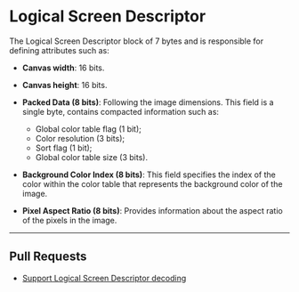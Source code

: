 # Logical Screen Descriptor

The Logical Screen Descriptor block of 7 bytes and is responsible for defining attributes such as:

- **Canvas width**: 16 bits.

- **Canvas height**: 16 bits.

- **Packed Data (8 bits)**: Following the image dimensions. This field is a single byte, contains compacted information such as:
    - Global color table flag (1 bit);
    - Color resolution (3 bits);
    - Sort flag (1 bit);
    - Global color table size (3 bits).

- **Background Color Index (8 bits)**: This field specifies the index of the color within the color table that represents the background color of the image.

- **Pixel Aspect Ratio (8 bits)**: Provides information about the aspect ratio of the pixels in the image.

---

## Pull Requests

- [Support Logical Screen Descriptor decoding](https://github.com/ilusiva/gif/pull/2)